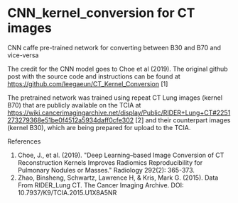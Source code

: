 # CNN_kernel_conversion for CT images
CNN caffe pre-trained network for converting between B30 and B70 and vice-versa

The credit for the CNN model goes to Choe et al (2019).
The original github post with the source code and instructions can be found at https://github.com/leegaeun/CT_Kernel_Conversion [1]

The pretrained network was trained using repeat CT Lung images (kernel B70) that are publicly available on the TCIA at https://wiki.cancerimagingarchive.net/display/Public/RIDER+Lung+CT#2251273279368e51be0f4512a5934daff0cfe302 [2]
and their counterpart images (kernel B30), which are being prepared for upload to the TCIA.


References
1. Choe, J., et al. (2019). "Deep Learning–based Image Conversion of CT Reconstruction Kernels Improves Radiomics Reproducibility for Pulmonary Nodules or Masses." Radiology 292(2): 365-373.
2. Zhao, Binsheng, Schwartz, Lawrence H, & Kris, Mark G. (2015). Data From RIDER_Lung CT. The Cancer Imaging Archive. DOI: 10.7937/K9/TCIA.2015.U1X8A5NR
